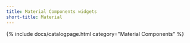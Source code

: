 ```yaml
---
title: Material Components widgets
short-title: Material
---
```

{% include docs/catalogpage.html category="Material Components" %}
